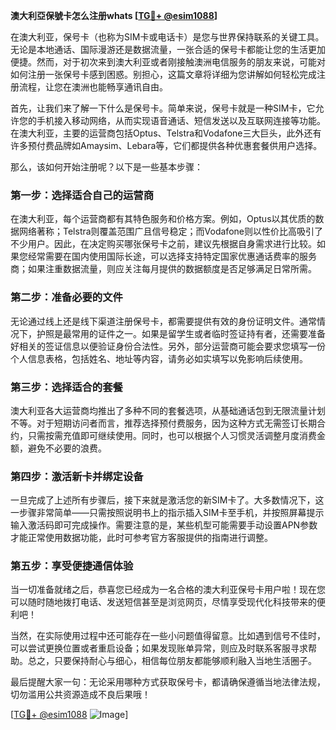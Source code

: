 **澳大利亞保號卡怎么注册whats [[TG💪+ @esim1088](https://t.me/s/esim1088)]**

在澳大利亚，保号卡（也称为SIM卡或电话卡）是您与世界保持联系的关键工具。无论是本地通话、国际漫游还是数据流量，一张合适的保号卡都能让您的生活更加便捷。然而，对于初次来到澳大利亚或者刚接触澳洲电信服务的朋友来说，可能对如何注册一张保号卡感到困惑。别担心，这篇文章将详细为您讲解如何轻松完成注册流程，让您在澳洲也能畅享通讯自由。

首先，让我们来了解一下什么是保号卡。简单来说，保号卡就是一种SIM卡，它允许您的手机接入移动网络，从而实现语音通话、短信发送以及互联网连接等功能。在澳大利亚，主要的运营商包括Optus、Telstra和Vodafone三大巨头，此外还有许多预付费品牌如Amaysim、Lebara等，它们都提供各种优惠套餐供用户选择。

那么，该如何开始注册呢？以下是一些基本步骤：

### **第一步：选择适合自己的运营商**
在澳大利亚，每个运营商都有其特色服务和价格方案。例如，Optus以其优质的数据网络著称；Telstra则覆盖范围广且信号稳定；而Vodafone则以性价比高吸引了不少用户。因此，在决定购买哪张保号卡之前，建议先根据自身需求进行比较。如果您经常需要在国内使用国际长途，可以选择支持特定国家优惠通话费率的服务商；如果注重数据流量，则应关注每月提供的数据额度是否足够满足日常所需。

### **第二步：准备必要的文件**
无论通过线上还是线下渠道注册保号卡，都需要提供有效的身份证明文件。通常情况下，护照是最常用的证件之一。如果是留学生或者临时签证持有者，还需要准备好相关的签证信息以便验证身份合法性。另外，部分运营商可能会要求您填写一份个人信息表格，包括姓名、地址等内容，请务必如实填写以免影响后续使用。

### **第三步：选择适合的套餐**
澳大利亚各大运营商均推出了多种不同的套餐选项，从基础通话包到无限流量计划不等。对于短期访问者而言，推荐选择预付费服务，因为这种方式无需签订长期合约，只需按需充值即可继续使用。同时，也可以根据个人习惯灵活调整月度消费金额，避免不必要的浪费。

### **第四步：激活新卡并绑定设备**
一旦完成了上述所有步骤后，接下来就是激活您的新SIM卡了。大多数情况下，这一步骤非常简单——只需按照说明书上的指示插入SIM卡至手机，并按照屏幕提示输入激活码即可完成操作。需要注意的是，某些机型可能需要手动设置APN参数才能正常使用数据功能，此时可参考官方客服提供的指南进行调整。

### **第五步：享受便捷通信体验**
当一切准备就绪之后，恭喜您已经成为一名合格的澳大利亚保号卡用户啦！现在您可以随时随地拨打电话、发送短信甚至是浏览网页，尽情享受现代化科技带来的便利吧！

当然，在实际使用过程中还可能存在一些小问题值得留意。比如遇到信号不佳时，可以尝试更换位置或者重启设备；如果发现账单异常，则应及时联系客服寻求帮助。总之，只要保持耐心与细心，相信每位朋友都能够顺利融入当地生活圈子。

最后提醒大家一句：无论采用哪种方式获取保号卡，都请确保遵循当地法律法规，切勿滥用公共资源造成不良后果哦！

[[TG💪+ @esim1088](https://t.me/s/esim1088) ![Image](https://i.postimg.cc/4NQfJmqS/Snipaste-2025-05-13-00-14-12.png)]